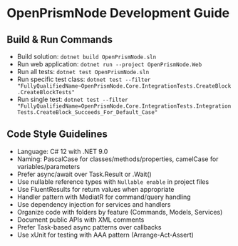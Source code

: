 # OpenPrismNode Development Guide

## Build & Run Commands
- Build solution: `dotnet build OpenPrismNode.sln`
- Run web application: `dotnet run --project OpenPrismNode.Web`
- Run all tests: `dotnet test OpenPrismNode.sln`
- Run specific test class: `dotnet test --filter "FullyQualifiedName~OpenPrismNode.Core.IntegrationTests.CreateBlock.CreateBlockTests"`
- Run single test: `dotnet test --filter "FullyQualifiedName=OpenPrismNode.Core.IntegrationTests.IntegrationTests.CreateBlock_Succeeds_For_Default_Case"`

## Code Style Guidelines
- Language: C# 12 with .NET 9.0
- Naming: PascalCase for classes/methods/properties, camelCase for variables/parameters
- Prefer async/await over Task.Result or .Wait()
- Use nullable reference types with `Nullable enable` in project files
- Use FluentResults for return values when appropriate
- Handler pattern with MediatR for command/query handling
- Use dependency injection for services and handlers
- Organize code with folders by feature (Commands, Models, Services)
- Document public APIs with XML comments
- Prefer Task-based async patterns over callbacks
- Use xUnit for testing with AAA pattern (Arrange-Act-Assert)